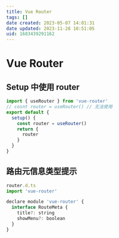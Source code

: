 ```yaml
---
title: Vue Router
tags: []
date created: 2023-05-07 14:01:31
date updated: 2023-11-28 10:51:05
uid: 1683439291162
---
```


# Vue Router

## Setup 中使用 router

```js
import { useRouter } from 'vue-router'
// cosnt router = useRouter() // 无法使用
export default {
  setup() {
    const router = useRouter()
    return {
      router
    }
  }
}
```

## 路由元信息类型提示

```js
router.d.ts
import 'vue-router'

declare module 'vue-router' {
  interface RouteMeta {
    title?: string
    showMenu?: boolean
  }
}
```
